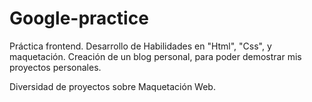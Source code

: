 # Google-practice
Práctica frontend.
Desarrollo de Habilidades en "Html", "Css", y maquetación. 
Creación de un blog personal, para poder demostrar mis proyectos personales.

Diversidad de proyectos sobre Maquetación Web. 